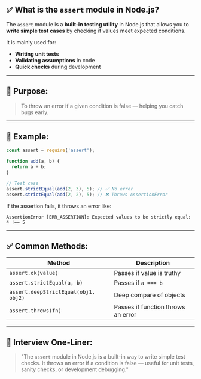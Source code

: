 ## ✅ What is the `assert` module in Node.js?

The `assert` module is a **built-in testing utility** in Node.js that allows you to **write simple test cases** by checking if values meet expected conditions.

It is mainly used for:

* **Writing unit tests**
* **Validating assumptions** in code
* **Quick checks** during development

---

## 🎯 Purpose:

> To throw an error if a given condition is false — helping you catch bugs early.

---

## 🔧 Example:

```js
const assert = require('assert');

function add(a, b) {
  return a + b;
}

// Test case
assert.strictEqual(add(2, 3), 5); // ✅ No error
assert.strictEqual(add(2, 2), 5); // ❌ Throws AssertionError
```

If the assertion fails, it throws an error like:

```
AssertionError [ERR_ASSERTION]: Expected values to be strictly equal:
4 !== 5
```

---

## ✅ Common Methods:

| Method                               | Description                        |
| ------------------------------------ | ---------------------------------- |
| `assert.ok(value)`                   | Passes if value is truthy          |
| `assert.strictEqual(a, b)`           | Passes if `a === b`                |
| `assert.deepStrictEqual(obj1, obj2)` | Deep compare of objects            |
| `assert.throws(fn)`                  | Passes if function throws an error |

---

## 🧠 Interview One-Liner:

> "The `assert` module in Node.js is a built-in way to write simple test checks. It throws an error if a condition is false — useful for unit tests, sanity checks, or development debugging."
